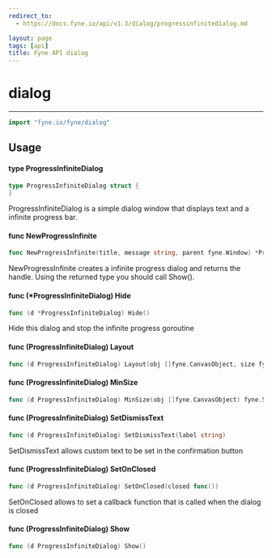 ```yaml
---
redirect_to:
  - https://docs.fyne.io/api/v1.3/dialog/progressinfinitedialog.md

layout: page
tags: [api]
title: Fyne API dialog
---
```



# dialog
---
```go
import "fyne.io/fyne/dialog"
```

## Usage

#### type ProgressInfiniteDialog

```go
type ProgressInfiniteDialog struct {
}
```

ProgressInfiniteDialog is a simple dialog window that displays text and a infinite progress bar.

#### func  NewProgressInfinite

```go
func NewProgressInfinite(title, message string, parent fyne.Window) *ProgressInfiniteDialog
```
NewProgressInfinite creates a infinite progress dialog and returns the handle. Using the returned type you should call Show().

#### func (*ProgressInfiniteDialog) Hide

```go
func (d *ProgressInfiniteDialog) Hide()
```
Hide this dialog and stop the infinite progress goroutine

#### func (ProgressInfiniteDialog) Layout

```go
func (d ProgressInfiniteDialog) Layout(obj []fyne.CanvasObject, size fyne.Size)
```

#### func (ProgressInfiniteDialog) MinSize

```go
func (d ProgressInfiniteDialog) MinSize(obj []fyne.CanvasObject) fyne.Size
```

#### func (ProgressInfiniteDialog) SetDismissText

```go
func (d ProgressInfiniteDialog) SetDismissText(label string)
```
SetDismissText allows custom text to be set in the confirmation button

#### func (ProgressInfiniteDialog) SetOnClosed

```go
func (d ProgressInfiniteDialog) SetOnClosed(closed func())
```
SetOnClosed allows to set a callback function that is called when the dialog is closed

#### func (ProgressInfiniteDialog) Show

```go
func (d ProgressInfiniteDialog) Show()
```
